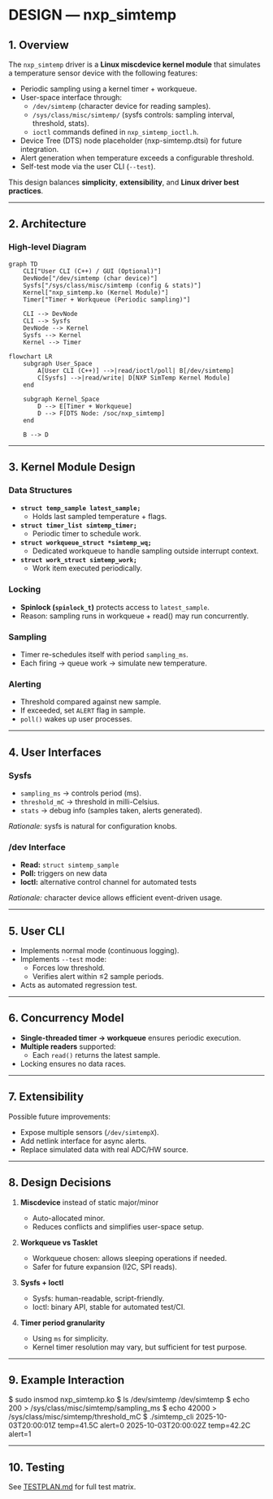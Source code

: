 # DESIGN — nxp_simtemp

## 1. Overview

The `nxp_simtemp` driver is a **Linux miscdevice kernel module** that simulates
a temperature sensor device with the following features:

- Periodic sampling using a kernel timer + workqueue.
- User-space interface through:
  - `/dev/simtemp` (character device for reading samples).
  - `/sys/class/misc/simtemp/` (sysfs controls: sampling interval, threshold, stats).
  - `ioctl` commands defined in `nxp_simtemp_ioctl.h`.
- Device Tree (DTS) node placeholder (nxp-simtemp.dtsi) for future integration.
- Alert generation when temperature exceeds a configurable threshold.
- Self-test mode via the user CLI (`--test`).

This design balances **simplicity**, **extensibility**, and **Linux driver best practices**.

---

## 2. Architecture

### High-level Diagram
```mermaid
graph TD
    CLI["User CLI (C++) / GUI (Optional)"]
    DevNode["/dev/simtemp (char device)"]
    Sysfs["/sys/class/misc/simtemp (config & stats)"]
    Kernel["nxp_simtemp.ko (Kernel Module)"]
    Timer["Timer + Workqueue (Periodic sampling)"]

    CLI --> DevNode
    CLI --> Sysfs
    DevNode --> Kernel
    Sysfs --> Kernel
    Kernel --> Timer 
```
```mermaid
flowchart LR
    subgraph User_Space
        A[User CLI (C++)] -->|read/ioctl/poll| B[/dev/simtemp]
        C[Sysfs] -->|read/write| D[NXP SimTemp Kernel Module]
    end

    subgraph Kernel_Space
        D --> E[Timer + Workqueue]
        D --> F[DTS Node: /soc/nxp_simtemp] 
    end

    B --> D
```
---

## 3. Kernel Module Design

### Data Structures
- **`struct temp_sample latest_sample;`**
  - Holds last sampled temperature + flags.
- **`struct timer_list simtemp_timer;`**
  - Periodic timer to schedule work.
- **`struct workqueue_struct *simtemp_wq;`**
  - Dedicated workqueue to handle sampling outside interrupt context.
- **`struct work_struct simtemp_work;`**
  - Work item executed periodically.

### Locking
- **Spinlock (`spinlock_t`)** protects access to `latest_sample`.
- Reason: sampling runs in workqueue + read() may run concurrently.

### Sampling
- Timer re-schedules itself with period `sampling_ms`.
- Each firing → queue work → simulate new temperature.

### Alerting
- Threshold compared against new sample.
- If exceeded, set `ALERT` flag in sample.
- `poll()` wakes up user processes.

---

## 4. User Interfaces

### Sysfs
- `sampling_ms` → controls period (ms).
- `threshold_mC` → threshold in milli-Celsius.
- `stats` → debug info (samples taken, alerts generated).

*Rationale:* sysfs is natural for configuration knobs.

### /dev Interface
- **Read:** `struct simtemp_sample`
- **Poll:** triggers on new data
- **Ioctl:** alternative control channel for automated tests

*Rationale:* character device allows efficient event-driven usage.

---

## 5. User CLI

- Implements normal mode (continuous logging).
- Implements `--test` mode:
  - Forces low threshold.
  - Verifies alert within ≤2 sample periods.
- Acts as automated regression test.

---

## 6. Concurrency Model

- **Single-threaded timer → workqueue** ensures periodic execution.
- **Multiple readers** supported:
  - Each `read()` returns the latest sample.
- Locking ensures no data races.

---

## 7. Extensibility

Possible future improvements:
- Expose multiple sensors (`/dev/simtempX`).
- Add netlink interface for async alerts.
- Replace simulated data with real ADC/HW source.

---

## 8. Design Decisions

1. **Miscdevice** instead of static major/minor
   - Auto-allocated minor.
   - Reduces conflicts and simplifies user-space setup.

2. **Workqueue vs Tasklet**
   - Workqueue chosen: allows sleeping operations if needed.
   - Safer for future expansion (I2C, SPI reads).

3. **Sysfs + Ioctl**
   - Sysfs: human-readable, script-friendly.
   - Ioctl: binary API, stable for automated test/CI.

4. **Timer period granularity**
   - Using `ms` for simplicity.
   - Kernel timer resolution may vary, but sufficient for test purpose.

---

## 9. Example Interaction

$ sudo insmod nxp_simtemp.ko
$ ls /dev/simtemp
/dev/simtemp
$ echo 200 > /sys/class/misc/simtemp/sampling_ms
$ echo 42000 > /sys/class/misc/simtemp/threshold_mC
$ ./simtemp_cli
2025-10-03T20:00:01Z temp=41.5C alert=0
2025-10-03T20:00:02Z temp=42.2C alert=1

---

## 10. Testing

See [TESTPLAN.md](TESTPLAN.md) for full test matrix.


